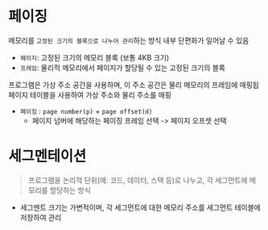 # 페이징
메모리를 `고정된 크기의 블록으로 나누어 관리`하는 뱡식
내부 단편화가 일어날 수 있음

- `페이지`: 고정된 크기의 메모리 블록 (보통 4KB 크기)
- `프레임`: 물리적 메모리에서 페이지가 할당될 수 있는 고정된 크기의 블록

프로그램은 가상 주소 공간을 사용하며, 이 주소 공간은 물리 메모리의 프레임에 매핑됩
페이지 테이블을 사용하여 가상 주소와 물리 주소를 매핑

- `페이징` : `page number(p)` + `page offset(d)`
    - 페이지 넘버에 해당하는 페이징 프레임 선택 -> 페이지 오프셋 선택 


# 세그멘테이션
> 프로그램을 논리적 단위(예: 코드, 데이터, 스택 등)로 나누고, 각 세그먼트에 메모리를 할당하는 방식
- 세그멘트 크기는 가변적이며, 각 세그먼트에 대한 메모리 주소를 세그먼트 테이블에 저장하여 관리
